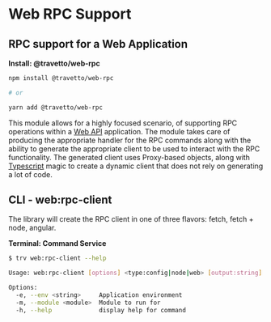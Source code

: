<!-- This file was generated by @travetto/doc and should not be modified directly -->
<!-- Please modify https://github.com/travetto/travetto/tree/main/module/web-rpc/DOC.tsx and execute "npx trv doc" to rebuild -->
# Web RPC Support

## RPC support for a Web Application

**Install: @travetto/web-rpc**
```bash
npm install @travetto/web-rpc

# or

yarn add @travetto/web-rpc
```

This module allows for a highly focused scenario, of supporting RPC operations within a [Web API](https://github.com/travetto/travetto/tree/main/module/web#readme "Declarative api for Web Applications with support for the dependency injection.") application.  The module takes care of producing the appropriate handler for the RPC commands along with the ability to generate the appropriate client to be used to interact with the RPC functionality.  The generated client uses Proxy-based objects, along with [Typescript](https://typescriptlang.org) magic to create a dynamic client that does not rely on generating a lot of code.

## CLI - web:rpc-client
The library will create the RPC client in one of three flavors: fetch, fetch + node, angular.

**Terminal: Command Service**
```bash
$ trv web:rpc-client --help

Usage: web:rpc-client [options] <type:config|node|web> [output:string]

Options:
  -e, --env <string>     Application environment
  -m, --module <module>  Module to run for
  -h, --help             display help for command
```
